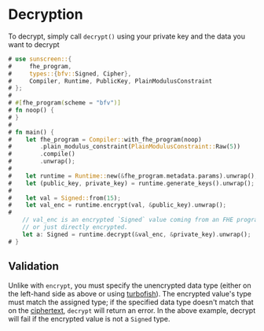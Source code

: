 # Decryption
To decrypt, simply call `decrypt()` using your private key and the data you want to decrypt

```rust
# use sunscreen::{
#     fhe_program,
#     types::{bfv::Signed, Cipher},
#     Compiler, Runtime, PublicKey, PlainModulusConstraint
# };
#
# #[fhe_program(scheme = "bfv")]
# fn noop() {
# }
#
# fn main() {
#    let fhe_program = Compiler::with_fhe_program(noop)
#        .plain_modulus_constraint(PlainModulusConstraint::Raw(5))
#        .compile()
#        .unwrap();
#
#    let runtime = Runtime::new(&fhe_program.metadata.params).unwrap();
#    let (public_key, private_key) = runtime.generate_keys().unwrap();
#
#    let val = Signed::from(15);
#    let val_enc = runtime.encrypt(val, &public_key).unwrap();
#
    // val_enc is an encrypted `Signed` value coming from an FHE program
    // or just directly encrypted.
    let a: Signed = runtime.decrypt(&val_enc, &private_key).unwrap();
# }
```

## Validation
Unlike with `encrypt`, you must specify the unencrypted data type (either on the left-hand side as above or using [turbofish](https://techblog.tonsser.com/posts/what-is-rusts-turbofish)). The encrypted value's type must match the assigned type; if the specified data type doesn't match that on the [ciphertext](./encryption.html#type-annotation), `decrypt` will return an error. In the above example, decrypt will fail if the encrypted value is not a `Signed` type.

